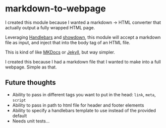 # markdown-to-webpage

I created this module because I wanted a markdown -> HTML converter that actually output a fully wrapped HTML page.

Leveraging [Handlebars](http://handlebarsjs.com/reference.html) and [showdown](https://github.com/showdownjs/showdown), this module will accept a markdown file as input, and inject that into the body tag of an HTML file.

This is kind of like [MKDocs](http://www.mkdocs.org/) or [Jekyll](http://jekyllrb.com/), but way simpler.

I created this because I had a markdown file that I wanted to make into a full webpage. Simple as that.

## Future thoughts

* Ability to pass in different tags you want to put in the head: `link`, `meta`, `script`
* Ability to pass in path to html file for header and footer elements
* Ability to specify a handlebars template to use instead of the provided default
* Needs unit tests...
